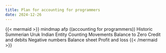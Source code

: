 ```yaml
---
title: Plan for accounting for programmers
date: 2024-12-26
---
```


{{< mermaid >}}
mindmap
  afp ((accounting for programmers))
  Historic
    Summerian Uruk
    Indian
  Entity
  Counting
  Movements
    Balance to Zero
    Credit and debits
    Negative numbers
  Balance sheet
  Profit and loss
{{< /mermaid >}}